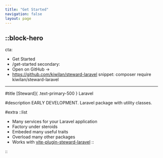 ```yaml
---
title: "Get Started"
navigation: false
layout: page
---
```


## ::block-hero

cta:

- Get Started
- /get-started
  secondary:
- Open on GitHub →
- https://github.com/kiwilan/steward-laravel
  snippet: composer require kiwilan/steward-laravel

---

#title
[Steward]{ .text-primary-500 } Laravel

#description
EARLY DEVELOPMENT. Laravel package with utility classes.

#extra
::list

- Many services for your Laravel application
- Factory under steroids
- Embeded many useful traits
- Overload many other packages
- Works with [vite-plugin-steward-laravel](https://github.com/kiwilan/vite-plugin-steward-laravel)
  ::

::
